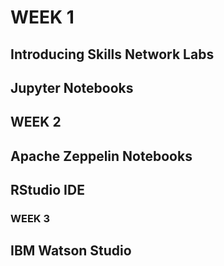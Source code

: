 <h1>WEEK 1</h1>



<h2>Introducing Skills Network Labs</h2>


<h2>Jupyter Notebooks</h2>



<h2>WEEK 2</h2>


<h2>Apache Zeppelin Notebooks</h2>


<h2>RStudio IDE</h2>



<h3>WEEK 3</h3>


<h2>IBM Watson Studio</h2>
